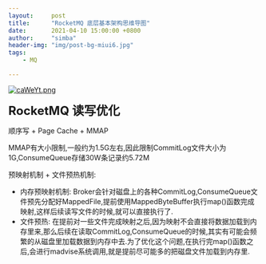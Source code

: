 ```yaml
---
layout:     post
title:      "RocketMQ 底层基本架构思维导图"
date:       2021-04-10 15:00:00 +0800
author:     "simba"
header-img: "img/post-bg-miui6.jpg"
tags:
    - MQ

---
```










[![caWeYt.png](https://z3.ax1x.com/2021/04/10/caWeYt.png)](https://imgtu.com/i/caWeYt)



**<font size="5">RocketMQ 读写优化</font>** <br>

顺序写 + Page Cache + MMAP  <br>


MMAP有大小限制,一般约为1.5G左右,因此限制CommitLog文件大小为1G,ConsumeQueue存储30W条记录约5.72M<br>


预映射机制 + 文件预热机制:
* 内存预映射机制: Broker会针对磁盘上的各种CommitLog,ConsumeQueue文件预先分配好MappedFile,提前使用MappedByteBuffer执行map()函数完成映射,这样后续读写文件的时候,就可以直接执行了.
* 文件预热: 在提前对一些文件完成映射之后,因为映射不会直接将数据加载到内存里来,那么后续在读取CommitLog,ConsumeQueue的时候,其实有可能会频繁的从磁盘里加载数据到内存中去.为了优化这个问题,在执行完map()函数之后,会进行madvise系统调用,就是提前尽可能多的把磁盘文件加载到内存里.


